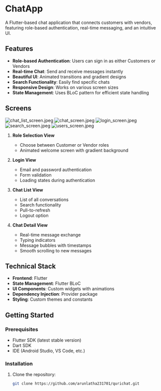 # ChatApp

A Flutter-based chat application that connects customers with vendors, featuring role-based authentication, real-time messaging, and an intuitive UI.

## Features

- **Role-based Authentication**: Users can sign in as either Customers or Vendors
- **Real-time Chat**: Send and receive messages instantly
- **Beautiful UI**: Animated transitions and gradient designs
- **Search Functionality**: Easily find specific chats
- **Responsive Design**: Works on various screen sizes
- **State Management**: Uses BLoC pattern for efficient state handling

## Screens
![chat_list_screen.jpeg](assets/screenshots/chat_list_screen.jpeg)
![chat_screen.jpeg](assets/screenshots/chat_screen.jpeg)
![login_screen.jpeg](assets/screenshots/login_screen.jpeg)
![search_screen.jpeg](assets/screenshots/search_screen.jpeg)
![users_screen.jpeg](assets/screenshots/users_screen.jpeg)

1. **Role Selection View**
    - Choose between Customer or Vendor roles
    - Animated welcome screen with gradient background

2. **Login View**
    - Email and password authentication
    - Form validation
    - Loading states during authentication

3. **Chat List View**
    - List of all conversations
    - Search functionality
    - Pull-to-refresh
    - Logout option

4. **Chat Detail View**
    - Real-time message exchange
    - Typing indicators
    - Message bubbles with timestamps
    - Smooth scrolling to new messages

## Technical Stack

- **Frontend**: Flutter
- **State Management**: Flutter BLoC
- **UI Components**: Custom widgets with animations
- **Dependency Injection**: Provider package
- **Styling**: Custom themes and constants

## Getting Started

### Prerequisites

- Flutter SDK (latest stable version)
- Dart SDK
- IDE (Android Studio, VS Code, etc.)

### Installation

1. Clone the repository:
   ```bash
   git clone https://github.com/arunlatha231701/qurichat.git
